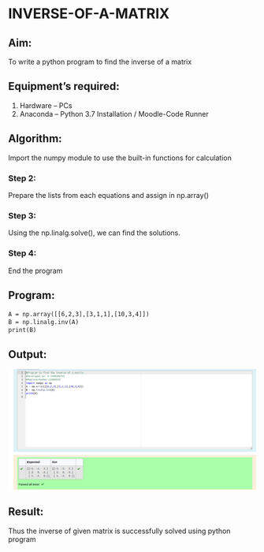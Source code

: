 # INVERSE-OF-A-MATRIX
## Aim:
To write a python program to find the inverse of a matrix
## Equipment’s required:
1. 	Hardware – PCs
2. 	Anaconda – Python 3.7 Installation / Moodle-Code Runner
## Algorithm:
Import the numpy module to use the built-in functions for calculation
### Step 2: 
Prepare the lists from each equations and assign in np.array()
### Step 3: 
Using the np.linalg.solve(), we can find the solutions.
### Step 4: 
End the program

## Program:
```
A = np.array([[6,2,3],[3,1,1],[10,3,4]])
B = np.linalg.inv(A)
print(B)
```

## Output:
![OUTPUT](./images/inverse.png)

## Result:
Thus the inverse of given matrix is successfully solved using python program

